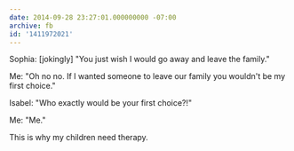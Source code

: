 ```yaml
---
date: 2014-09-28 23:27:01.000000000 -07:00
archive: fb
id: '1411972021'
---
```


Sophia: [jokingly] "You just wish I would go away and leave the family."

Me: "Oh no no. If I wanted someone to leave our family you wouldn't be my first choice."

Isabel: "Who exactly would be your first choice?!"

Me: "Me."

This is why my children need therapy.
